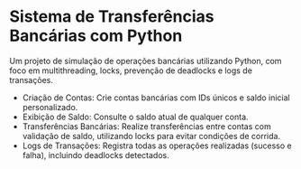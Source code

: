 # Sistema de Transferências Bancárias com Python
Um projeto de simulação de operações bancárias utilizando Python, com foco em multithreading, locks, prevenção de deadlocks e logs de transações.

- Criação de Contas: Crie contas bancárias com IDs únicos e saldo inicial personalizado.
- Exibição de Saldo: Consulte o saldo atual de qualquer conta.
- Transferências Bancárias: Realize transferências entre contas com validação de saldo, utilizando locks para evitar condições de corrida.
- Logs de Transações: Registra todas as operações realizadas (sucesso e falha), incluindo deadlocks detectados.
